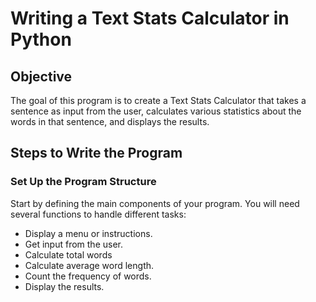 # Writing a Text Stats Calculator in Python

## Objective

The goal of this program is to create a Text Stats Calculator that takes a sentence as input from the user, calculates various statistics about the words in that sentence, and displays the results.

## Steps to Write the Program

### Set Up the Program Structure

Start by defining the main components of your program. You will need several functions to handle different tasks:

- Display a menu or instructions.
- Get input from the user.
- Calculate total words 
- Calculate average word length.
- Count the frequency of words.
- Display the results.